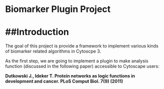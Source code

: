 # Biomarker Plugin Project


##Introduction
=========

The goal of this project is provide a framework to implement various kinds of biomarker related algorithms in Cytoscpe 3.
 
As the first step, we are going to implement a plugin to make analysis function (discussed in the following paper) accessible to Cytoscape users:

__Dutkowski J., Ideker T. Protein networks as logic functions in development and cancer. PLoS Comput Biol. 7(9) (2011)__